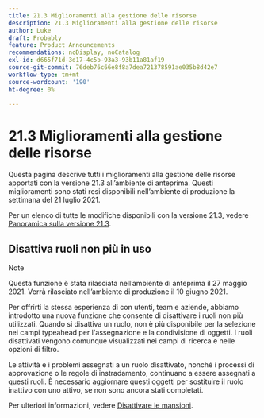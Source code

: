 ```yaml
---
title: 21.3 Miglioramenti alla gestione delle risorse
description: 21.3 Miglioramenti alla gestione delle risorse
author: Luke
draft: Probably
feature: Product Announcements
recommendations: noDisplay, noCatalog
exl-id: d665f71d-3d17-4c5b-93a3-93b11a81af19
source-git-commit: 76deb76c66e8f8a7dea721378591ae035b8d42e7
workflow-type: tm+mt
source-wordcount: '190'
ht-degree: 0%

---
```


# 21.3 Miglioramenti alla gestione delle risorse

Questa pagina descrive tutti i miglioramenti alla gestione delle risorse apportati con la versione 21.3 all’ambiente di anteprima. Questi miglioramenti sono stati resi disponibili nell’ambiente di produzione la settimana del 21 luglio 2021.

Per un elenco di tutte le modifiche disponibili con la versione 21.3, vedere [Panoramica sulla versione 21.3](../../../product-announcements/product-releases/21.3-release-activity/21-3-release-overview.md).

## Disattiva ruoli non più in uso

>[!NOTE]
>
>Questa funzione è stata rilasciata nell’ambiente di anteprima il 27 maggio 2021. Verrà rilasciato nell’ambiente di produzione il 10 giugno 2021.

Per offrirti la stessa esperienza di con utenti, team e aziende, abbiamo introdotto una nuova funzione che consente di disattivare i ruoli non più utilizzati. Quando si disattiva un ruolo, non è più disponibile per la selezione nei campi typeahead per l&#39;assegnazione e la condivisione di oggetti. I ruoli disattivati vengono comunque visualizzati nei campi di ricerca e nelle opzioni di filtro.

Le attività e i problemi assegnati a un ruolo disattivato, nonché i processi di approvazione o le regole di instradamento, continuano a essere assegnati a questi ruoli. È necessario aggiornare questi oggetti per sostituire il ruolo inattivo con uno attivo, se non sono ancora stati completati.

Per ulteriori informazioni, vedere [Disattivare le mansioni](../../../administration-and-setup/set-up-workfront/organizational-setup/deactivate-job-roles.md).

